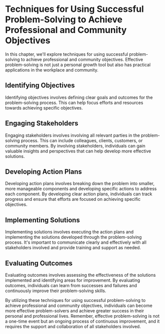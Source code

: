 # Techniques for Using Successful Problem-Solving to Achieve Professional and Community Objectives

In this chapter, we'll explore techniques for using successful problem-solving to achieve professional and community objectives. Effective problem-solving is not just a personal growth tool but also has practical applications in the workplace and community.

Identifying Objectives
----------------------

Identifying objectives involves defining clear goals and outcomes for the problem-solving process. This can help focus efforts and resources towards achieving specific objectives.

Engaging Stakeholders
---------------------

Engaging stakeholders involves involving all relevant parties in the problem-solving process. This can include colleagues, clients, customers, or community members. By involving stakeholders, individuals can gain valuable insights and perspectives that can help develop more effective solutions.

Developing Action Plans
-----------------------

Developing action plans involves breaking down the problem into smaller, more manageable components and developing specific actions to address each component. By developing clear action plans, individuals can track progress and ensure that efforts are focused on achieving specific objectives.

Implementing Solutions
----------------------

Implementing solutions involves executing the action plans and implementing the solutions developed through the problem-solving process. It's important to communicate clearly and effectively with all stakeholders involved and provide training and support as needed.

Evaluating Outcomes
-------------------

Evaluating outcomes involves assessing the effectiveness of the solutions implemented and identifying areas for improvement. By evaluating outcomes, individuals can learn from successes and failures and continuously improve their problem-solving skills.

By utilizing these techniques for using successful problem-solving to achieve professional and community objectives, individuals can become more effective problem-solvers and achieve greater success in their personal and professional lives. Remember, effective problem-solving is not a one-time event but an ongoing process of continuous improvement, and it requires the support and collaboration of all stakeholders involved.
